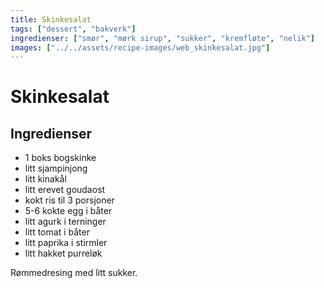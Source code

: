 ```yaml
---
title: Skinkesalat
tags: ["dessert", "bakverk"]
ingredienser: ["smør", "mørk sirup", "sukker", "kremfløte", "nelik"]
images: ["../../assets/recipe-images/web_skinkesalat.jpg"]
---
```


# Skinkesalat

## Ingredienser

- 1 boks bogskinke
- litt sjampinjong
- litt kinakål
- litt erevet goudaost
- kokt ris til 3 porsjoner
- 5-6 kokte egg i båter
- litt agurk i terninger
- litt tomat i båter
- litt paprika i stirmler
- litt hakket purreløk

Rømmedresing med litt sukker.

